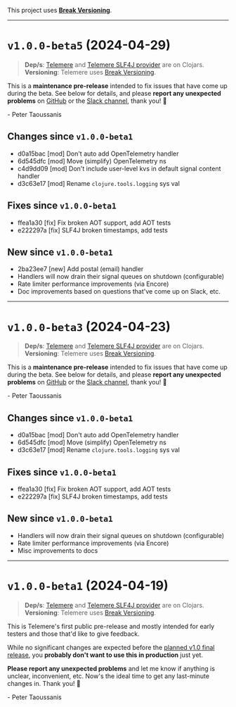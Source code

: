 This project uses [**Break Versioning**](https://www.taoensso.com/break-versioning).

---

# `v1.0.0-beta5` (2024-04-29)

> **Dep/s**: [Telemere](https://clojars.org/com.taoensso/telemere/versions/1.0.0-beta5) and [Telemere SLF4J provider](https://clojars.org/com.taoensso/slf4j-telemere/versions/1.0.0-beta5) are on Clojars.  
> **Versioning**: Telemere uses [Break Versioning](https://www.taoensso.com/break-versioning).

This is a **maintenance pre-release** intended to fix issues that have come up during the beta. See below for details, and please **report any unexpected problems** on [GitHub](https://github.com/taoensso/telemere/issues) or the [Slack channel](https://www.taoensso.com/telemere/slack), thank you! 🙏

\- Peter Taoussanis

## Changes since `v1.0.0-beta1`

* d0a15bac [mod] Don't auto add OpenTelemetry handler
* 6d545dfc [mod] Move (simplify) OpenTelemetry ns
* c4d9dd09 [mod] Don't include user-level kvs in default signal content handler
* d3c63e17 [mod] Rename `clojure.tools.logging` sys val

## Fixes since `v1.0.0-beta1`

* ffea1a30 [fix] Fix broken AOT support, add AOT tests
* e222297a [fix] SLF4J broken timestamps, add tests

## New since `v1.0.0-beta1`

* 2ba23ee7 [new] Add postal (email) handler
* Handlers will now drain their signal queues on shutdown (configurable)
* Rate limiter performance improvements (via Encore)
* Doc improvements based on questions that've come up on Slack, etc.

---

# `v1.0.0-beta3` (2024-04-23)

> **Dep/s**: [Telemere](https://clojars.org/com.taoensso/telemere/versions/1.0.0-beta3) and [Telemere SLF4J provider](https://clojars.org/com.taoensso/slf4j-telemere/versions/1.0.0-beta3) are on Clojars.  
> **Versioning**: Telemere uses [Break Versioning](https://www.taoensso.com/break-versioning).

This is a **maintenance pre-release** intended to fix issues that have come up during the beta. See below for details, and please **report any unexpected problems** on [GitHub](https://github.com/taoensso/telemere/issues) or the [Slack channel](https://www.taoensso.com/telemere/slack), thank you! 🙏

\- Peter Taoussanis

## Changes since `v1.0.0-beta1`

* d0a15bac [mod] Don't auto add OpenTelemetry handler
* 6d545dfc [mod] Move (simplify) OpenTelemetry ns
* d3c63e17 [mod] Rename `clojure.tools.logging` sys val

## Fixes since `v1.0.0-beta1`

* ffea1a30 [fix] Fix broken AOT support, add AOT tests
* e222297a [fix] SLF4J broken timestamps, add tests

## New since `v1.0.0-beta1`

* Handlers will now drain their signal queues on shutdown (configurable)
* Rate limiter performance improvements (via Encore)
* Misc improvements to docs

---

# `v1.0.0-beta1` (2024-04-19)

> **Dep/s**: [Telemere](https://clojars.org/com.taoensso/telemere/versions/1.0.0-beta1) and [Telemere SLF4J provider](https://clojars.org/com.taoensso/slf4j-telemere/versions/1.0.0-beta1) are on Clojars.  
> **Versioning**: Telemere uses [Break Versioning](https://www.taoensso.com/break-versioning).

This is Telemere's first public pre-release and mostly intended for early testers and those that'd like to give feedback.

While no significant changes are expected before the [planned v1.0 final release](https://www.taoensso.com/roadmap), you **probably don't want to use this in production** just yet.

**Please report any unexpected problems** and let me know if anything is unclear, inconvenient, etc. Now's the ideal time to get any last-minute changes in. Thank you! 🙏

\- Peter Taoussanis
